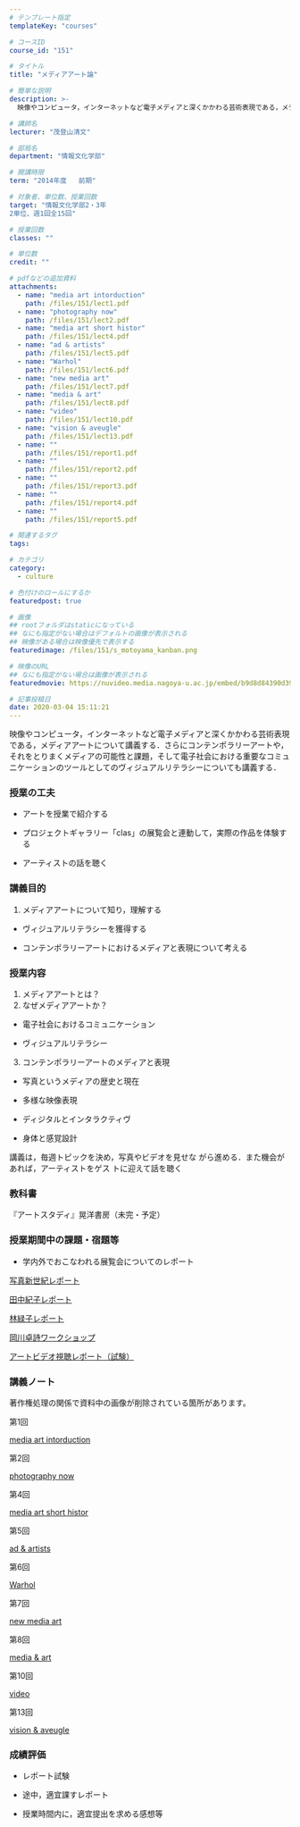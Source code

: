 ```yaml
---
# テンプレート指定
templateKey: "courses"

# コースID
course_id: "151"

# タイトル
title: "メディアアート論"

# 簡単な説明
description: >-
  映像やコンピュータ，インターネットなど電子メディアと深くかかわる芸術表現である，メディアアートについて講義する．さらにコンテンポラリーアートや，それをとりまくメディアの可能性と課題，そして電子社会にお...

# 講師名
lecturer: "茂登山清文"

# 部局名
department: "情報文化学部"

# 開講時限
term: "2014年度	前期"

# 対象者、単位数、授業回数
target: "情報文化学部2・3年
2単位、週1回全15回"

# 授業回数
classes: ""

# 単位数
credit: ""

# pdfなどの追加資料
attachments: 
  - name: "media art intorduction" 
    path: /files/151/lect1.pdf
  - name: "photography now" 
    path: /files/151/lect2.pdf
  - name: "media art short histor" 
    path: /files/151/lect4.pdf
  - name: "ad & artists" 
    path: /files/151/lect5.pdf
  - name: "Warhol" 
    path: /files/151/lect6.pdf
  - name: "new media art" 
    path: /files/151/lect7.pdf
  - name: "media & art" 
    path: /files/151/lect8.pdf
  - name: "video" 
    path: /files/151/lect10.pdf
  - name: "vision & aveugle" 
    path: /files/151/lect13.pdf
  - name: "" 
    path: /files/151/report1.pdf
  - name: "" 
    path: /files/151/report2.pdf
  - name: "" 
    path: /files/151/report3.pdf
  - name: "" 
    path: /files/151/report4.pdf
  - name: "" 
    path: /files/151/report5.pdf

# 関連するタグ
tags:

# カテゴリ
category:
  - culture

# 色付けのロールにするか
featuredpost: true

# 画像
## rootフォルダはstaticになっている
## なにも指定がない場合はデフォルトの画像が表示される
## 映像がある場合は映像優先で表示する
featuredimage: /files/151/s_motoyama_kanban.png

# 映像のURL
## なにも指定がない場合は画像が表示される
featuredmovie: https://nuvideo.media.nagoya-u.ac.jp/embed/b9d8d84390d398839ce0b7322d074c703abace04

# 記事投稿日
date: 2020-03-04 15:11:21
---
```


映像やコンピュータ，インターネットなど電子メディアと深くかかわる芸術表現である，メディアアートについて講義する．さらにコンテンポラリーアートや，それをとりまくメディアの可能性と課題，そして電子社会における重要なコミュニケーションのツールとしてのヴィジュアルリテラシーについても講義する．

### 授業の工夫



* アートを授業で紹介する

* プロジェクトギャラリー「clas」の展覧会と連動して，実際の作品を体験する

* アーティストの話を聴く


### 講義目的


1. メディアアートについて知り，理解する

* ヴィジュアルリテラシーを獲得する

* コンテンポラリーアートにおけるメディアと表現について考える

### 授業内容


1. メディアアートとは？
2. なぜメディアアートか？

* 電子社会におけるコミュニケーション

* ヴィジュアルリテラシー
3. コンテンポラリーアートのメディアと表現

* 写真というメディアの歴史と現在

* 多様な映像表現

* ディジタルとインタラクティヴ

* 身体と感覚設計

講義は，毎週トピックを決め，写真やビデオを見せな がら進める．また機会があれば，アーティストをゲス トに迎えて話を聴く


### 教科書


『アートスタディ』晃洋書房（未完・予定）


### 授業期間中の課題・宿題等



* 学内外でおこなわれる展覧会についてのレポート





[写真新世紀レポート](/files/151/report3.pdf) 





[田中紀子レポート](/files/151/report4.pdf) 





[林緑子レポート](/files/151/report5.pdf) 





[岡川卓詩ワークショップ](/files/151/report2.pdf) 





[アートビデオ視聴レポート（試験）](/files/151/report1.pdf) 


### 講義ノート


著作権処理の関係で資料中の画像が削除されている箇所があります。

第1回

[media art intorduction](/files/151/lect1.pdf) 

第2回

[photography now](/files/151/lect2.pdf) 

第4回

[media art short histor](/files/151/lect4.pdf) 

第5回

[ad & artists](/files/151/lect5.pdf) 

第6回

[Warhol](/files/151/lect6.pdf) 

第7回

[new media art](/files/151/lect7.pdf) 

第8回

[media & art](/files/151/lect8.pdf) 

第10回

[video](/files/151/lect10.pdf) 

第13回

[vision & aveugle](/files/151/lect13.pdf) 


### 成績評価



* レポート試験

* 途中，適宜課すレポート

* 授業時間内に，適宜提出を求める感想等
